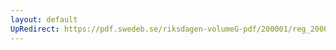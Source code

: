 ```yaml
---
layout: default
UpRedirect: https://pdf.swedeb.se/riksdagen-volumeG-pdf/200001/reg_200001/reg_200001_0204.pdf
---
```

